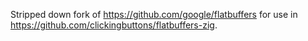 Stripped down fork of https://github.com/google/flatbuffers for use in https://github.com/clickingbuttons/flatbuffers-zig.
